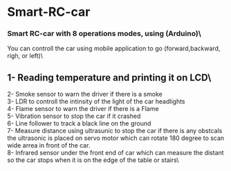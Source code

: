# Smart-RC-car
### Smart RC-car with 8 operations modes, using (Arduino)\
You can controll the car using mobile application to go (forward,backward, righ, or left)\
## 1- Reading temperature and printing it on LCD\
2- Smoke sensor to warn the driver if there is a smoke\
3- LDR to controll the intinsity of the light of the car headlights\
4- Flame sensor to warn the driver if there is a Flame\
5- Vibration sensor to stop the car if it crashed\
6- Line follower to track a black line on the ground\
7- Measure distance using ultrasunic to stop the car if there is any obstcals\
the ultrasonic is placed on servo motor which can rotate 180 degree to scan wide arrea in front of the car.\
8- Infrared sensor under the front end of car which can measure the distant so the car stops when it is on the edge of the table or stairs\

